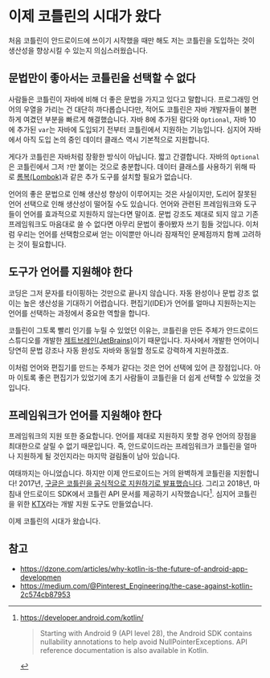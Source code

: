 # 이제 코틀린의 시대가 왔다

처음 코틀린이 안드로이드에 쓰이기 시작했을 때만 해도 저는 코틀린을 도입하는 것이 생산성을 향상시킬 수 있는지 의심스러웠습니다.

## 문법만이 좋아서는 코틀린을 선택할 수 없다

사람들은 코틀린이 자바에 비해 더 좋은 문법을 가지고 있다고 말합니다. 프로그래밍 언어의 우열을 가리는 건 대단히 까다롭습니다만, 적어도 코틀린은 자바 개발자들이 불편하게 여겼던 부분을 빠르게 해결했습니다. 자바 8에 추가된 람다와 `Optional`, 자바 10에 추가된 `var`는 자바에 도입되기 전부터 코틀린에서 지원하는 기능입니다. 심지어 자바에서 아직 도입 논의 중인 데이터 클래스 역시 기본적으로 지원합니다.

게다가 코틀린은 자바처럼 장황한 방식이 아닙니다. 짧고 간결합니다. 자바의 `Optional`은 코틀린에서 그저 `?`만 붙이는 것으로 충분합니다. 데이터 클래스를 사용하기 위해 따로 [롬복(Lombok)][lombok]과 같은 추가 도구를 설치할 필요가 없습니다.

언어의 좋은 문법으로 인해 생산성 향상이 이루어지는 것은 사실이지만, 도리어 잘못된 언어 선택으로 인해 생산성이 떨어질 수도 있습니다. 언어와 관련된 프레임워크와 도구들이 언어를 효과적으로 지원하지 않는다면 말이죠. 문법 강조도 제대로 되지 않고 기존 프레임워크도 마음대로 쓸 수 없다면 아무리 문법이 좋아봤자 쓰기 힘들 것입니다. 이처럼 우리는 언어를 선택함으로써 얻는 이익뿐만 아니라 잠재적인 문제점까지 함께 고려하는 것이 필요합니다.

[lombok]: https://projectlombok.org/

## 도구가 언어를 지원해야 한다

코딩은 그저 문자를 타이핑하는 것만으로 끝나지 않습니다. 자동 완성이나 문법 강조 없이는 높은 생산성을 기대하기 어렵습니다. 편집기(IDE)가 언어를 얼마냐 지원하는지는 언어를 선택하는 과정에서 중요한 역할을 합니다.

코틀린이 그토록 빨리 인기를 누릴 수 있었던 이유는, 코틀린을 만든 주체가 안드로이드 스튜디오를 개발한 [제트브레인(JetBrains)][jetbrains]이기 때문입니다. 자사에서 개발한 언어이니 당연히 문법 강조나 자동 완성도 자바와 동일할 정도로 강력하게 지원하겠죠.

이처럼 언어와 편집기를 만드는 주체가 같다는 것은 언어 선택에 있어 큰 장점입니다. 아마 이토록 좋은 편집기가 있었기에 초기 사람들이 코틀린을 더 쉽게 선택할 수 있었을 것입니다.

[jetbrains]: https://www.jetbrains.com/

## 프레임워크가 언어를 지원해야 한다

프레임워크의 지원 또한 중요합니다.  언어를 제대로 지원하지 못할 경우 언어의 장점을 최대한으로 살릴 수 없기 때문입니다. 즉, 안드로이드라는 프레임워크가 코틀린을 얼마나 지원하게 될 것인지라는 마지막 걸림돌이 남아 있습니다.

여태까지는 아니었습니다. 하지만 이제 안드로이드는 거의 완벽하게 코틀린을 지원합니다! 2017년, [구글은 코틀린을 공식적으로 지원하기로 발표했습니다][kotlin-official]. 그리고 2018년, 마침내 안드로이드 SDK에서 코틀린 API 문서를 제공하기 시작했습니다[^kotlin-friendly-sdk]. 심지어 코틀린을 위한 [KTX][ktx]라는 개발 지원 도구도 만들었습니다.

이제 코틀린의 시대가 왔습니다.

[kotlin-official]: https://blog.jetbrains.com/kotlin/2017/05/kotlin-on-android-now-official/

[^kotlin-friendly-sdk]:
    <https://developer.android.com/kotlin/>

    > Starting with Android 9 (API level 28), the Android SDK contains nullability annotations to help avoid NullPointerExceptions. API reference documentation is also available in Kotlin.

[ktx]: https://developer.android.com/kotlin/ktx

## 참고

- <https://dzone.com/articles/why-kotlin-is-the-future-of-android-app-developmen>
- <https://medium.com/@Pinterest_Engineering/the-case-against-kotlin-2c574cb87953>


